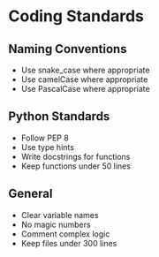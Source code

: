 # Coding Standards

## Naming Conventions
- Use snake_case where appropriate
- Use camelCase where appropriate
- Use PascalCase where appropriate

## Python Standards
- Follow PEP 8
- Use type hints
- Write docstrings for functions
- Keep functions under 50 lines

## General
- Clear variable names
- No magic numbers
- Comment complex logic
- Keep files under 300 lines
